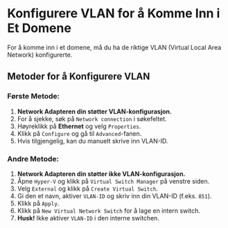 # Konfigurere VLAN for å Komme Inn i Et Domene

For å komme inn i et domene, må du ha de riktige VLAN (Virtual Local Area Network) konfigurerte.

## Metoder for å Konfigurere VLAN

### Første Metode:
1. **Network Adapteren din støtter VLAN-konfigurasjon.**
2. For å sjekke, søk på `Network connection` i søkefeltet.
3. Høyreklikk på **Ethernet** og velg `Properties`.
4. Klikk på `Configure` og gå til `Advanced`-fanen.
5. Hvis tilgjengelig, kan du manuelt skrive inn VLAN-ID.

### Andre Metode:
1. **Network Adapteren din støtter ikke VLAN-konfigurasjon.**
2. Åpne `Hyper-V` og klikk på `Virtual Switch Manager` på venstre siden.
3. Velg `External` og klikk på `Create Virtual Switch`.
4. Gi den et navn, aktiver `VLAN-ID` og skriv inn din VLAN-ID (f.eks. `851`).
5. Klikk på `Apply`.
6. Klikk på `New Virtual Network Switch` for å lage en intern switch.
7. **Husk!** Ikke aktiver `VLAN-ID` i den interne switchen.
